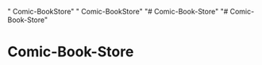 " Comic-BookStore" 
" Comic-BookStore"  "# Comic-Book-Store" 
"# Comic-Book-Store" 
# Comic-Book-Store

